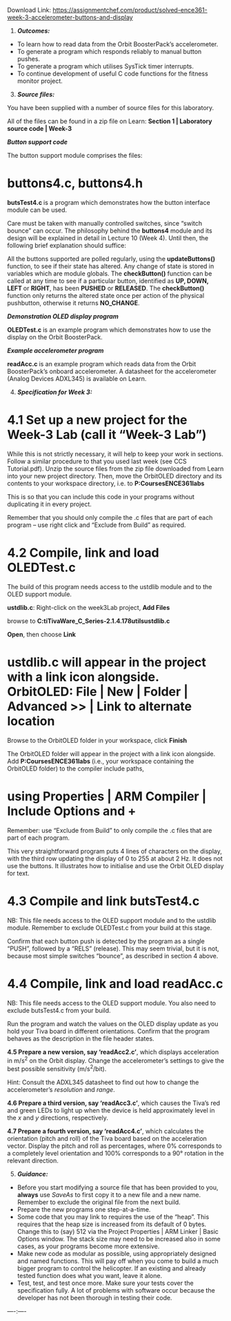 Download Link: https://assignmentchef.com/product/solved-ence361-week-3-accelerometer-buttons-and-display
<br>



<ol>

 <li><strong><em>Outcomes: </em></strong></li>

</ol>

<ul>

 <li>To learn how to read data from the Orbit BoosterPack’s accelerometer.</li>

 <li>To generate a program which responds reliably to manual button pushes.</li>

 <li>To generate a program which utilises SysTick timer interrupts.</li>

 <li>To continue development of useful C code functions for the fitness monitor project.</li>

</ul>

<ol start="3">

 <li><strong><em>Source files: </em></strong></li>

</ol>

You have been supplied with a number of source files for this laboratory.

All of the files can be found in a zip file on Learn:  <strong>Section 1 | Laboratory source code | Week-3 </strong>

<strong><em>Button support code </em></strong>

The button support module comprises the files:

<h1>buttons4.c, buttons4.h</h1>

<strong>butsTest4.c </strong>is a program which demonstrates how the button interface module can be used.

Care must be taken with manually controlled switches, since “switch bounce” can occur.  The philosophy behind the <strong>buttons4</strong> module and its design will be explained in detail in Lecture 10 (Week 4).  Until then, the following brief explanation should suffice:

All the buttons supported are polled regularly, using the <strong>updateButtons()</strong> function, to see if their state has altered.  Any change of state is stored in variables which are module globals.  The <strong>checkButton()</strong> function can be called at any time to see if a particular button, identified as  <strong>UP, DOWN, LEFT </strong>or  <strong>RIGHT</strong>, has been <strong>PUSHED</strong> or <strong>RELEASED</strong>.  The <strong>checkButton()</strong> function only returns the altered state once per action of the physical pushbutton, otherwise it returns <strong>NO_CHANGE</strong>.




<strong><em>Demonstration OLED display program </em></strong>

<strong>OLEDTest.c </strong> is an example program which demonstrates how to use the display on the Orbit BoosterPack.




<strong><em>Example accelerometer program </em></strong>

<strong>readAcc.c </strong>is an example program which reads data from the Orbit BoosterPack’s onboard accelerometer. A datasheet for the accelerometer (Analog Devices ADXL345) is available on Learn.




<ol start="4">

 <li><strong><em>Specification for Week 3: </em></strong></li>

</ol>




<h1>4.1 Set up a new project for the Week-3 Lab (call it “Week-3 Lab”)</h1>

While this is not strictly necessary, it will help to keep your work in sections.  Follow a similar procedure to that you used last week (see CCS Tutorial.pdf).  Unzip the source files from the zip file downloaded from Learn into your new project directory.  Then, move the OrbitOLED directory and its contents to your workspace directory, i.e. to  <strong>P:CoursesENCE361labs</strong>

This is so that you can include this code in your programs without duplicating it in every project.




Remember that you should only compile the .c files that are part of each program – use right click and “Exclude from Build” as required.




<h1>4.2 Compile, link and load OLEDTest.c</h1>

The build of this program needs access to the ustdlib module and to the OLED support module.

<strong>ustdlib.c</strong>:                     Right-click on the week3Lab project, <strong>Add Files</strong>

browse to <strong>C:tiTivaWare_C_Series-2.1.4.178utilsustdlib.c</strong>

<strong>                                        Open</strong>, then choose <strong>Link </strong>

<h1>                                        ustdlib.c will appear in the project with a link icon alongside. OrbitOLED:          File | New | Folder | Advanced &gt;&gt; | Link to alternate location</h1>

Browse to the OrbitOLED folder in your workspace, click <strong>Finish </strong>

<strong>                                                                        </strong>The OrbitOLED folder will appear in the project with a link icon alongside. Add   <strong>P:CoursesENCE361labs   </strong>(i.e., your workspace containing the OrbitOLED folder) to the compiler include paths,

<h1>                                                using Properties | ARM Compiler | Include Options  and  +</h1>




Remember: use “Exclude from Build” to only compile the .c files that are part of each program.




This very straightforward program puts 4 lines of characters on the display, with the third row updating the display of 0 to 255 at about 2 Hz.  It does not use the buttons.  It illustrates how to initialise and use the Orbit OLED display for text.

<h1>4.3 Compile and link butsTest4.c</h1>

NB: This file needs access to the OLED support module and to the ustdlib module. Remember to exclude OLEDTest.c from your build at this stage.

Confirm that each button push is detected by the program as a single “PUSH”, followed by a “RELS” (release). This may seem trivial, but it is not, because most simple switches “bounce”, as described in section 4 above.

<h1>4.4 Compile, link and load readAcc.c</h1>

NB: This file needs access to the OLED support module. You also need to exclude butsTest4.c from your build.

Run the program and watch the values on the OLED display update as you hold your Tiva board in different orientations. Confirm that the program behaves as the description in the file header states.

<strong>4.5</strong><strong> Prepare a new version, say ‘readAcc2.c’</strong>, which displays acceleration in m/s<sup>2</sup> on the Orbit display. <strong> </strong>Change the accelerometer’s settings to give the best possible sensitivity (m/s<sup>2</sup>/bit).

Hint: Consult the ADXL345 datasheet to find out how to change the accelerometer’s <em>resolution</em> and <em>range</em>.




<strong>4.6</strong><strong> Prepare a third version, say ‘readAcc3.c’</strong>, which causes the Tiva’s red and green LEDs to light up when the device is held approximately level in the <em>x</em> and <em>y</em> directions, respectively.

<strong>4.7</strong><strong> Prepare a fourth version, say ‘readAcc4.c’</strong>, which calculates the orientation (pitch and roll) of the Tiva board based on the acceleration vector. Display the pitch and roll as percentages, where 0% corresponds to a completely level orientation and 100% corresponds to a 90° rotation in the relevant direction. <strong> </strong>

<ol start="5">

 <li><strong><em>Guidance:</em></strong></li>

</ol>

<ul>

 <li>Before you start modifying a source file that has been provided to you, <strong>always</strong> use <em>SaveAs</em> to first copy it to a new file and a new name. Remember to exclude the original file from the next build.</li>

 <li>Prepare the new programs one step-at-a-time.</li>

 <li>Some code that you may link to requires the use of the “heap”. This requires that the heap size is increased from its default of 0 bytes.  Change this to (say) 512  via the Project Properties | ARM Linker | Basic Options window.  The stack size may need to be increased also in some cases, as your programs become more extensive.</li>

 <li>Make new code as modular as possible, using appropriately designed and named functions. This will pay off when you come to build a much bigger program to control the helicopter.  If an existing and already tested function does what you want, leave it alone.</li>

 <li>Test, test, and test once more. Make sure your tests cover the specification fully.  A lot of problems with software occur because the developer has not been thorough in testing their code.</li>

</ul>

—-:—-